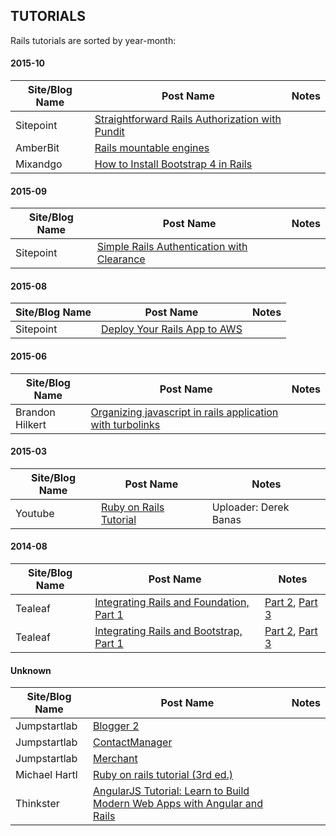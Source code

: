 ## TUTORIALS

Rails tutorials are sorted by year-month:

#### 2015-10

| Site/Blog Name | Post Name | Notes |
|----------------|-------------|-------|
| Sitepoint | [Straightforward Rails Authorization with Pundit](http://www.sitepoint.com/straightforward-rails-authorization-with-pundit) | |
| AmberBit | [Rails mountable engines](https://www.amberbit.com/blog/2015/10/15/rails-mountable-engines/) | |
| Mixandgo | [How to Install Bootstrap 4 in Rails](http://mixandgo.com/blog/how-to-install-bootstrap-4-in-rails) | |

#### 2015-09

| Site/Blog Name | Post Name | Notes |
|----------------|-------------|-------|
| Sitepoint | [Simple Rails Authentication with Clearance](http://www.sitepoint.com/simple-rails-authentication-with-clearance/) | |

#### 2015-08

| Site/Blog Name | Post Name | Notes |
|----------------|-------------|-------|
| Sitepoint | [Deploy Your Rails App to AWS](http://www.sitepoint.com/deploy-your-rails-app-to-aws/) | |

#### 2015-06

| Site/Blog Name | Post Name | Notes |
|----------------|-------------|-------|
| Brandon Hilkert | [Organizing javascript in rails application with turbolinks](http://brandonhilkert.com/blog/organizing-javascript-in-rails-application-with-turbolinks/) | |

#### 2015-03

| Site/Blog Name | Post Name | Notes |
|----------------|-------------|-------|
| Youtube | [Ruby on Rails Tutorial](https://www.youtube.com/watch?v=GY7Ps8fqGdc) | Uploader: Derek Banas |

#### 2014-08

| Site/Blog Name | Post Name | Notes |
|----------------|-------------|-------|
| Tealeaf | [Integrating Rails and Foundation, Part 1](http://www.gotealeaf.com/blog/rails-and-foundation-part-1) | [Part 2](http://www.gotealeaf.com/blog/rails-and-foundation-part-2/), [Part 3](http://www.gotealeaf.com/blog/rails-and-foundation-part-3/) |
| Tealeaf | [Integrating Rails and Bootstrap, Part 1](http://www.gotealeaf.com/blog/integrating-rails-and-bootstrap-part-1) | [Part 2](http://www.gotealeaf.com/blog/integrating-rails-and-bootstrap-part-2), [Part 3](http://www.gotealeaf.com/blog/integrating-rails-and-bootstrap-part-3) |

#### Unknown

| Site/Blog Name | Post Name | Notes |
|----------------|-------------|-------|
| Jumpstartlab | [Blogger 2](http://tutorials.jumpstartlab.com/projects/blogger.html) | |
| Jumpstartlab | [ContactManager](http://tutorials.jumpstartlab.com/projects/contact_manager.html) | |
| Jumpstartlab | [Merchant](http://tutorials.jumpstartlab.com/projects/merchant.html) | |
| Michael Hartl | [Ruby on rails tutorial (3rd ed.)](https://www.railstutorial.org/book) | |
| Thinkster | [AngularJS Tutorial: Learn to Build Modern Web Apps with Angular and Rails](https://thinkster.io/angular-rails) | |
